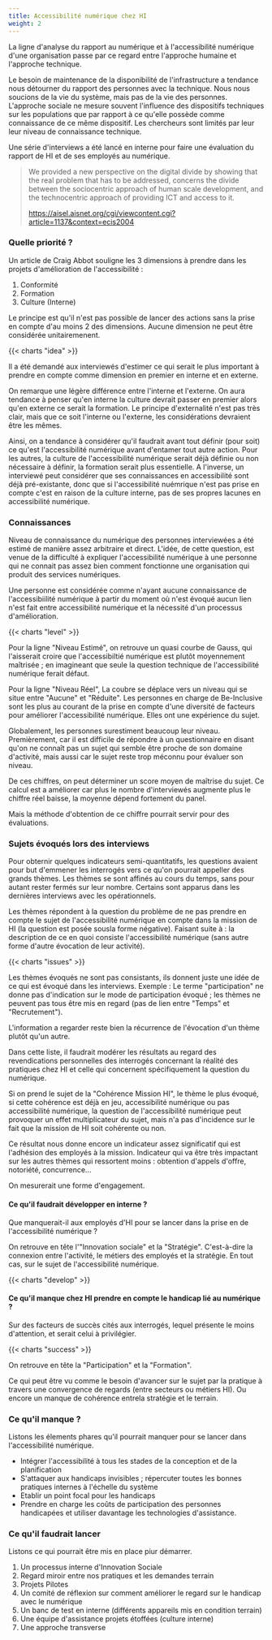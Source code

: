 ```yaml
---
title: Accessibilité numérique chez HI
weight: 2
---
```


La ligne d'analyse du rapport au numérique et à l'accessibilité numérique d'une organisation passe par ce regard entre l'approche humaine et l'approche technique.

Le besoin de maintenance de la disponibilité de l'infrastructure a tendance nous détourner du rapport des personnes avec la technique. Nous nous soucions de la vie du système, mais pas de la vie des personnes. L'approche sociale ne mesure souvent l'influence des dispositifs techniques sur les populations que par rapport à ce qu'elle possède comme connaissance de ce même dispositif. Les chercheurs sont limités par leur leur niveau de connaissance technique.

Une série d'interviews a été lancé en interne pour faire une évaluation du rapport de HI et de ses employés au numérique.

> We provided a new perspective on the digital divide by showing that the real problem that has to be addressed, concerns the divide between the sociocentric approach of human scale development, and the technocentric approach of providing ICT and access to it.
>
> <https://aisel.aisnet.org/cgi/viewcontent.cgi?article=1137&context=ecis2004>


### Quelle priorité ?

Un article de Craig Abbot souligne les 3 dimensions à prendre dans les projets d'amélioration de l'accessibilité :
 
 1. Conformité
 1. Formation
 1. Culture (Interne)

Le principe est qu'il n'est pas possible de lancer des actions sans la prise en compte d'au moins 2 des dimensions. Aucune dimension ne peut être considérée unitairemenent.

{{< charts "idea" >}}

Il a été demandé aux interviewés d'estimer ce qui serait le plus important à prendre en compte comme dimension en premier en interne et en externe.

On remarque une légère différence entre l'interne et l'externe. On aura tendance à penser qu'en interne la culture devrait passer en premier alors qu'en externe ce serait la formation. Le principe d'externalité n'est pas très clair, mais que ce soit l'interne ou l'externe, les considérations devraient être les mêmes.

Ainsi, on a tendance à considérer qu'il faudrait avant tout définir (pour soit) ce qu'est l'accessibilité numérique avant d'entamer tout autre action. Pour les autres, la culture de l'accessibilité numérique serait déjà définie ou non nécessaire à définir, la formation serait plus essentielle.
A l'inverse, un interviewé peut considérer que ses connaissances en accessibilité sont déjà pré-existante, donc que si l'accessibilité nuémrique n'est pas prise en compte c'est en raison de la culture interne, pas de ses propres lacunes en accessibilité numérique.

### Connaissances

Niveau de connaissance du numérique des personnes interviewées a été estimé de manière assez arbitraire et direct. L'idée, de cette question, est venue de la difficulté à expliquer l'accessibilité numérique à une personne qui ne connait pas assez bien comment fonctionne une organisation qui produit des services numériques.

Une personne est considérée comme n'ayant aucune connaissance de l'accessibiilité numérique à partir du moment où n'est évoqué aucun lien n'est fait entre accessibilité numérique et la nécessité d'un processus d'amélioration.

{{< charts "level" >}}

Pour la ligne "Niveau Estimé", on retrouve un quasi courbe de Gauss, qui l'aisserait croire que l'accessibiltié numérique est plutôt moyennement maîtrisée ; en imagineant que seule la question technique de l'accessibilité numérique ferait défaut.  

Pour la ligne "Niveau Réel", La coubre se déplace vers un niveau qui se situe entre "Aucune" et "Réduite". Les personnes en charge de Be-Inclusive sont les plus au courant de la prise en compte d'une diversité de facteurs pour améliorer l'accessibilité numérique. Elles ont une expérience du sujet.

Globalement, les personnes surestiment beaucoup leur niveau. Premièrement, car il est difficile de répondre à un questionnaire en disant qu'on ne connaît pas un sujet qui semble être proche de son domaine d'activité, mais aussi car le sujet reste trop méconnu pour évaluer son niveau.

De ces chiffres, on peut déterminer un score moyen de maîtrise du sujet. Ce calcul est a améliorer car plus le nombre d'interviewés augmente plus le chiffre réel baisse, la moyenne dépend fortement du panel.

Mais la méthode d'obtention de ce chiffre pourrait servir pour des évaluations.

### Sujets évoqués lors des interviews

Pour obternir quelques indicateurs semi-quantitatifs, les questions avaient pour but d'emmener les interrogés vers ce qu'on pourrait appeller des grands thèmes. Les thèmes se sont affinés au cours du temps, sans pour autant rester fermés sur leur nombre. Certains sont apparus dans les dernières interviews avec les opérationnels.

Les thèmes répondent à la question du problème de ne pas prendre en compte le sujet de l'accessibilité numérique en compte dans la mission de HI (la question est posée sousla forme négative). Faisant suite à : la description de ce en quoi consiste l'accessibilité numérique (sans autre forme d'autre évocation de leur activité).

{{< charts "issues" >}}

Les thèmes évoqués ne sont pas consistants, ils donnent juste une idée de ce qui est évoqué dans les interviews. Exemple : Le terme "participation" ne donne pas d'indication sur le mode de participation évoqué ; les thèmes ne peuvent pas tous être mis en regard (pas de lien entre "Temps" et "Recrutement").

L'information a regarder reste bien la récurrence de l'évocation d'un thème plutôt qu'un autre. 

Dans cette liste, il faudrait modérer les résultats au regard des revendications personnelles des interrogés concernant la réalité des pratiques chez HI et celle qui concernent spécifiquement la question du numérique.

Si on prend le sujet de la "Cohérence Mission HI", le thème le plus évoqué, si cette cohérence est déjà en jeu, accessibilité numérique ou pas accessibilité numérique, la question de l'accessibilité numérique peut provoquer un effet multiplicateur du sujet, mais n'a pas d'incidence sur le fait que la mission de HI soit cohérente ou non.

Ce résultat nous donne encore un indicateur assez significatif qui est l'adhésion des employés à la mission. Indicateur qui va être très impactant sur les autres thèmes qui ressortent moins : obtention d'appels d'offre, notoriété, concurrence...

On mesurerait une forme d'engagement.

#### Ce qu'il faudrait développer en interne ?

Que manquerait-il aux employés d'HI pour se lancer dans la prise en de l'accessibilité numérique ?

On retrouve en tête l'"Innovation sociale" et la "Stratégie". C'est-à-dire la connexion entre l'activité, le métiers des employés et la stratégie. En tout cas, sur le sujet de l'accessibilité numérique.

{{< charts "develop" >}}

#### Ce qu'il manque chez HI prendre en compte le handicap lié au numérique ?

Sur des facteurs de succès cités aux interrogés, lequel présente le moins d'attention, et serait celui à privilégier.

{{< charts "success" >}}

On retrouve en tête la "Participation" et la "Formation". 

Ce qui peut être vu comme le besoin d'avancer sur le sujet par la pratique à travers une convergence de regards (entre secteurs ou métiers HI). Ou encore un manque de cohérence entrela stratégie et le terrain.

### Ce qu'il manque ?

Listons les élements phares qu'il pourrait manquer pour se lancer dans l'accessibilité numérique.

 * Intégrer l'accessibilité à tous les stades de la conception et de la planification
 * S'attaquer aux handicaps invisibles ; répercuter toutes les bonnes pratiques internes à l'échelle du système
 * Etablir un point focal pour les handicaps
 * Prendre en charge les coûts de participation des personnes handicapées et utiliser davantage les technologies d'assistance.

### Ce qu'il faudrait lancer

Listons ce qui pourrait être mis en place piur démarrer.

 1. Un processus interne d'Innovation Sociale
 1. Regard miroir entre nos pratiques et les demandes terrain
 1. Projets Pilotes
 1. Un comité de réflexion sur comment améliorer le regard sur le handicap avec le numérique
 1. Un banc de test en interne (différents appareils mis en condition terrain)
 1. Une équipe d'assistance projets étoffées (culture interne)
 1. Une approche transverse